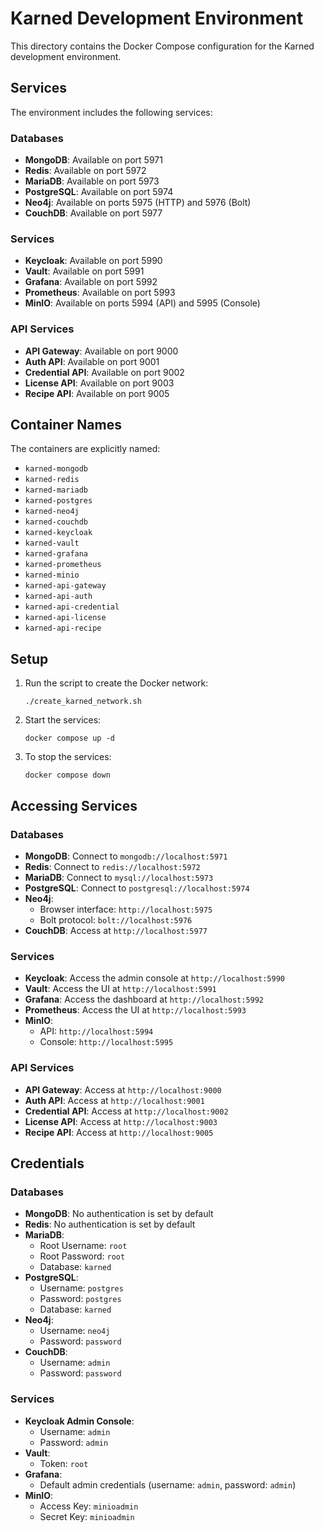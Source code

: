 # Karned Development Environment

This directory contains the Docker Compose configuration for the Karned development environment.

## Services

The environment includes the following services:

### Databases
- **MongoDB**: Available on port 5971
- **Redis**: Available on port 5972
- **MariaDB**: Available on port 5973
- **PostgreSQL**: Available on port 5974
- **Neo4j**: Available on ports 5975 (HTTP) and 5976 (Bolt)
- **CouchDB**: Available on port 5977

### Services
- **Keycloak**: Available on port 5990
- **Vault**: Available on port 5991
- **Grafana**: Available on port 5992
- **Prometheus**: Available on port 5993
- **MinIO**: Available on ports 5994 (API) and 5995 (Console)

### API Services
- **API Gateway**: Available on port 9000
- **Auth API**: Available on port 9001
- **Credential API**: Available on port 9002
- **License API**: Available on port 9003
- **Recipe API**: Available on port 9005

## Container Names

The containers are explicitly named:
- `karned-mongodb`
- `karned-redis`
- `karned-mariadb`
- `karned-postgres`
- `karned-neo4j`
- `karned-couchdb`
- `karned-keycloak`
- `karned-vault`
- `karned-grafana`
- `karned-prometheus`
- `karned-minio`
- `karned-api-gateway`
- `karned-api-auth`
- `karned-api-credential`
- `karned-api-license`
- `karned-api-recipe`

## Setup

1. Run the script to create the Docker network:
   ```
   ./create_karned_network.sh
   ```

2. Start the services:
   ```
   docker compose up -d
   ```

3. To stop the services:
   ```
   docker compose down
   ```

## Accessing Services
### Databases
- **MongoDB**: Connect to `mongodb://localhost:5971`
- **Redis**: Connect to `redis://localhost:5972`
- **MariaDB**: Connect to `mysql://localhost:5973`
- **PostgreSQL**: Connect to `postgresql://localhost:5974`
- **Neo4j**: 
  - Browser interface: `http://localhost:5975`
  - Bolt protocol: `bolt://localhost:5976`
- **CouchDB**: Access at `http://localhost:5977`

### Services
- **Keycloak**: Access the admin console at `http://localhost:5990`
- **Vault**: Access the UI at `http://localhost:5991`
- **Grafana**: Access the dashboard at `http://localhost:5992`
- **Prometheus**: Access the UI at `http://localhost:5993`
- **MinIO**: 
  - API: `http://localhost:5994`
  - Console: `http://localhost:5995`

### API Services
- **API Gateway**: Access at `http://localhost:9000`
- **Auth API**: Access at `http://localhost:9001`
- **Credential API**: Access at `http://localhost:9002`
- **License API**: Access at `http://localhost:9003`
- **Recipe API**: Access at `http://localhost:9005`

## Credentials
### Databases
- **MongoDB**: No authentication is set by default
- **Redis**: No authentication is set by default
- **MariaDB**:
  - Root Username: `root`
  - Root Password: `root`
  - Database: `karned`
- **PostgreSQL**:
  - Username: `postgres`
  - Password: `postgres`
  - Database: `karned`
- **Neo4j**:
  - Username: `neo4j`
  - Password: `password`
- **CouchDB**:
  - Username: `admin`
  - Password: `password`

### Services
- **Keycloak Admin Console**:
  - Username: `admin`
  - Password: `admin`
- **Vault**:
  - Token: `root`
- **Grafana**:
  - Default admin credentials (username: `admin`, password: `admin`)
- **MinIO**:
  - Access Key: `minioadmin`
  - Secret Key: `minioadmin`
